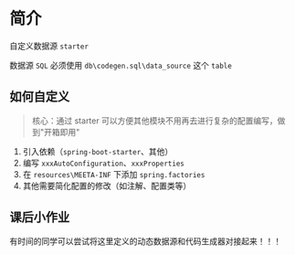 # 简介

自定义数据源 `starter`

数据源 `SQL` 必须使用 `db\codegen.sql\data_source` 这个 `table`


## 如何自定义

> 核心：通过 starter 可以方便其他模块不用再去进行复杂的配置编写，做到"开箱即用"

1. 引入依赖（`spring-boot-starter`、其他）
2. 编写 `xxxAutoConfiguration`、`xxxProperties`
3. 在 `resources\MEETA-INF` 下添加 `spring.factories`
4. 其他需要简化配置的修改（如注解、配置类等）


## 课后小作业

有时间的同学可以尝试将这里定义的动态数据源和代码生成器对接起来！！！